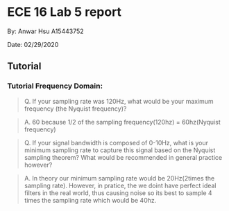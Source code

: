# ECE 16 Lab 5 report 
By: Anwar Hsu A15443752

Date: 02/29/2020

## Tutorial 

### Tutorial Frequency Domain:

> Q. If your sampling rate was 120Hz, what would be your maximum frequency (the Nyquist frequency)?

> A. 60 because 1/2 of the sampling frequency(120hz) = 60hz(Nyquist frequency)

> Q. If your signal bandwidth is composed of 0-10Hz, what is your minimum sampling rate to capture this signal based on the Nyquist sampling theorem? What would be recommended in general practice however?

> A. In theory our minimum sampling rate would be 20Hz(2times the sampling rate). However, in pratice, the we doint have perfect ideal filters in the real world, thus causing noise so its best to sample 4 times the sampling rate which would be 40hz. 